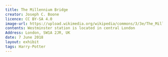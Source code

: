 ```yaml
---
title: The Millennium Bridge
creator: Joseph C. Boone
licence: CC BY-SA 4.0
image-url: https://upload.wikimedia.org/wikipedia/commons/3/3e/The_Millennium_Bridge_across_river_Thames%2C_London_%28Ank_Kumar%29_01.jpg
contents: Westminster station is located in central London
Address: London, SW1A 2JR, UK
date: 7 June 2018
layout: exhibit
tags: Harry-Potter
---
```


